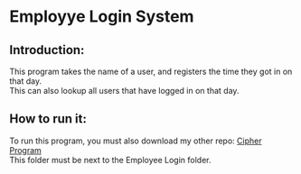# Employye Login System
## Introduction:
This program takes the name of a user, and registers the time they got in on that day. <br />
This can also lookup all users that have logged in on that day. <br />
## How to run it:
To run this program, you must also download my other repo: [Cipher Program](https://github.com/User25514/Cipher) <br />
This folder must be next to the Employee Login folder. <br />
